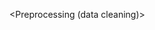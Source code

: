 
<Introduction>

<How to get the data>

<Preprocessing (data cleaning)>

<Code used to use the data>

<Code used to show results>

<Results>




